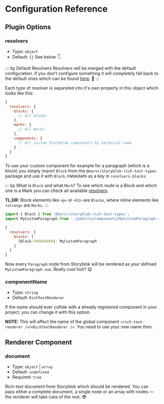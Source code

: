 # Configuration Reference

## Plugin Options

### resolvers

- Type: `object`
- Default: `{}` See below :point_down:

::: tip Default Resolvers
Resolvers will be merged with the default configuration.
If you don't configure something it will completely fall back to the default ones which can be found [here](/vue-plugin/resolvers). :muscle:
:::

Each type of resolver is separated into it's own property in this object which looks like this:

```js
{
  resolvers: {
    blocks: {
      // All blocks
    },
    marks: {
      // All marks
    },
    components: {
      // All custom Storyblok components by technical-name
    }
  }
}
```

To use your custom component for example for a paragraph (which is a block) you simply import `Block` from the `@marvr/storyblok-rich-text-types` package and use it with `Block.PARAGRAPH` as a key in `resolvers.blocks`:

::: tip What is `Block` and what `Mark`?
To see which node is a Block and which one is a Mark you can check all available [resolvers](/vue-plugin/resolvers).

**TL;DR:** Block elements like `<p>` or `<h1>` are `Blocks`, where inline elements like `<strong>` are `Marks`.
:::

```js
import { Block } from '@marvr/storyblok-rich-text-types';
import MyCustomParagraph from './path/to/components/MyCustomParagraph.vue';

{
  resolvers: {
    blocks: {
      [Block.PARAGRAPH]: MyCustomParagraph
    }
  }
}
```

Now every `Paragraph` node from Storyblok will be rendered as your defined `MyCustomParagraph.vue`. Really cool huh? :yum:

### componentName
- Type: `string`
- Default: `RichTextRenderer`

If the name should ever collide with a already registered component in your project, you can change it with this option.

**NOTE:** This will affect the name of the global component `<rich-text-renderer />`/`<RichTextRenderer />`. You need to use your new name then. 

## Renderer Component

### document <Badge text="required" type="warning"/>
- Type: `object` | `array`
- Default: `undefined`
- Required: `true`

Rich-text document from Storyblok which should be rendered. You can pass either a complete document, a single node or an array with nodes — the renderer will take care of the rest. :sunglasses:
